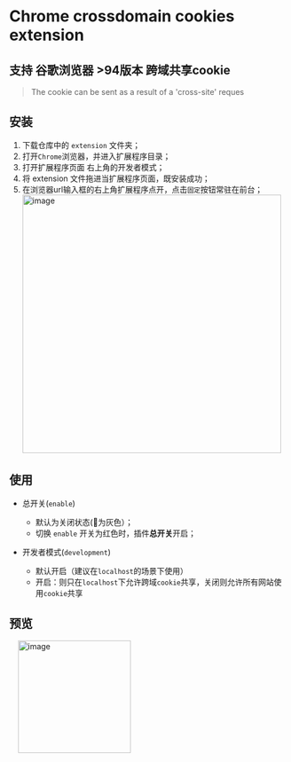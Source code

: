 # Chrome crossdomain cookies extension
## 支持 谷歌浏览器 >94版本 跨域共享cookie
> The cookie can be sent as a result of a 'cross-site' reques

## 安装
1. 下载仓库中的 ``extension`` 文件夹；
2. 打开``Chrome``浏览器，并进入扩展程序目录；
3. 打开扩展程序页面 右上角的开发者模式；
4. 将 extension 文件拖进当扩展程序页面，既安装成功；
5. 在浏览器url输入框的右上角扩展程序点开，点击``固定``按钮常驻在前台；
&nbsp;&nbsp;<img width="466" alt="image" src="https://user-images.githubusercontent.com/111993029/193187984-9d9a3b73-8513-410d-9c84-811944e647d5.png">

## 使用
- 总开关(``enable``)
  - 默认为关闭状态(🍪为灰色）；
  - 切换 ``enable`` 开关为红色时，插件<b>总开关</b>开启；
  
- 开发者模式(``development``)
  - 默认开启（建议在``localhost``的场景下使用）
  - 开启：则只在``localhost``下允许跨域``cookie``共享，关闭则允许所有网站使用``cookie``共享
  
## 预览
  
&nbsp;&nbsp;&nbsp;&nbsp;<img width="203" alt="image" src="https://user-images.githubusercontent.com/111993029/193189127-5f79aa75-d95f-4a73-abfe-f8e766a3dfed.png">
